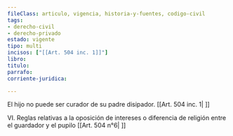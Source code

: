 ```yaml
---
fileClass: articulo, vigencia, historia-y-fuentes, codigo-civil
tags:
- derecho-civil
- derecho-privado
estado: vigente
tipo: multi
incisos: ["[[Art. 504 inc. 1]]"]
libro:
titulo:
parrafo:
corriente-juridica:

---
```

El hijo no puede ser curador de su padre disipador. [[Art. 504 inc. 1| ]]

VI. Reglas relativas a la oposición de intereses o diferencia de religión entre el guardador y el pupilo [[Art. 504 n°6| ]]